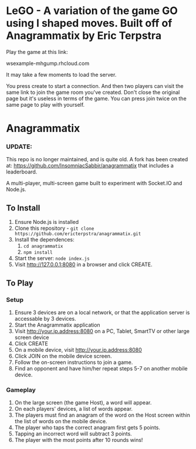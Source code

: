 # LeGO - A variation of the game GO using l shaped moves. Built off of Anagrammatix by Eric Terpstra
 
Play the game at this link:

wsexample-mhgump.rhcloud.com

It may take a few moments to load the server.

You press create to start a connection. And then two players can visit the same link to join the game room you've created. Don't close the original page but it's useless in terms of the game. You can press join twice on the same page to play with yourself.

# Anagrammatix

### UPDATE:

This repo is no longer maintained, and is quite old. A fork has been created at: https://github.com/InsomniacSabbir/anagrammatix that includes a leaderboard.

A multi-player, multi-screen game built to experiment with Socket.IO and Node.js.


## To Install

1. Ensure Node.js is installed
2. Clone this repository - `git clone https://github.com/ericterpstra/anagrammatix.git`
3. Install the dependences:
    1. `cd anagrammatix`
    2. `npm install`
4. Start the server: `node index.js`
5. Visit http://127.0.0.1:8080 in a browser and click CREATE.

## To Play

### Setup
1. Ensure 3 devices are on a local network, or that the application server is accessable by 3 devices.
2. Start the Anagrammatix application
3. Visit http://your.ip.address:8080 on a PC, Tablet, SmartTV or other large screen device
4. Click CREATE
5. On a mobile device, visit http://your.ip.address:8080
6. Click JOIN on the mobile device screen.
7. Follow the on-screen instructions to join a game.
8. Find an opponent and have him/her repeat steps 5-7 on another mobile device.

### Gameplay
1. On the large screen (the game Host), a word will appear.
2. On each players' devices, a list of words appear.
3. The players must find an anagram of the word on the Host screen within the list of words on the mobile device.
4. The player who taps the correct anagram first gets 5 points.
5. Tapping an incorrect word will subtract 3 points.
6. The player with the most points after 10 rounds wins!
